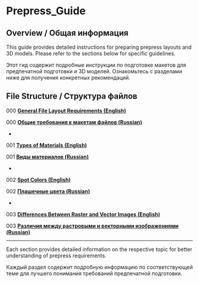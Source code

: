 # Prepress_Guide

## Overview / Общая информация

This guide provides detailed instructions for preparing prepress layouts and 3D models. Please refer to the sections below for specific guidelines.

Этот гид содержит подробные инструкции по подготовке макетов для предпечатной подготовки и 3D моделей. Ознакомьтесь с разделами ниже для получения конкретных рекомендаций.

## File Structure / Структура файлов

 000 **[General File Layout Requirements (English)](001_File_Package_requirements.md)**
 
 000 **[Общие требования к макетам файлов (Russian)](001_Требования_к_макетам_файлов.md)**
 
-
 
 001 **[Types of Materials (English)](000_Types_of_materials.md)**
 
 001 **[Виды материалов (Russian)](000_Виды_материалов.md)**

 -
 
 002 **[Spot Colors (English)](002_Spot_Colors.md)**
 
 002 **[Плашечные цвета (Russian)](002_Плашечные_цвета.md)**

-
  
 003 **[Differences Between Raster and Vector Images (English)](003_Differences_Between_Raster_and_Vector_Images)**
 
 003 **[Различия между растровыми и векторными изображениями (Russian)](003_Различия_между_растровыми_и_векторными_изображениями.md)**
 

---

Each section provides detailed information on the respective topic for better understanding of prepress requirements.

Каждый раздел содержит подробную информацию по соответствующей теме для лучшего понимания требований предпечатной подготовки.


